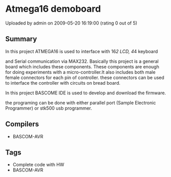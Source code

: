 # Atmega16 demoboard

Uploaded by admin on 2009-05-20 16:19:00 (rating 0 out of 5)

## Summary

In this project ATMEGA16 is used to interface with 16*2 LCD, 4*4 keyboard  

and Serial communication via MAX232. Basically this project is a general board which includes these components. These components are enough for doing experiments with a micro-controller.It also includes both male female connectors for each pin of controller. these connectors can be used to interface the controller with circuits on bread board.  

In this project BASCOME IDE is used to develop and download the firmware.  

the programing can be done with either parallel port (Sample Electronic Programmer) or stk500 usb programmer.

## Compilers

- BASCOM-AVR

## Tags

- Complete code with HW
- BASCOM-AVR
